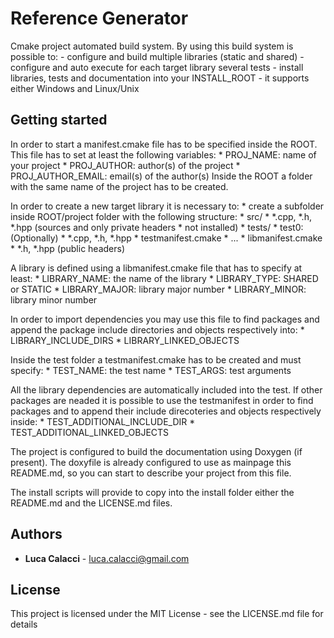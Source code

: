 # Reference Generator

Cmake project automated build system.
By using this build system is possible to:
	- configure and build multiple libraries (static and shared)
	- configure and auto execute for each target library several tests
	- install libraries, tests and documentation into your INSTALL_ROOT
	- it supports either Windows and Linux/Unix

## Getting started
In order to start a manifest.cmake file has to be specified inside the ROOT.
This file has to set at least the following variables:
	* PROJ_NAME: name of your project
	* PROJ_AUTHOR: author(s) of the project 
	* PROJ_AUTHOR_EMAIL: email(s) of the author(s)
Inside the ROOT a folder with the same name of the project has to be created. 

In order to create a new target library it is necessary to:
	* create a subfolder inside ROOT/project folder with the following structure:
		* src/ 
			* *.cpp, *.h, *.hpp (sources and only private headers * not installed)
		* tests/
			* test0: (Optionally)
				* *.cpp, *.h, *.hpp
				* testmanifest.cmake
			* ...
		* libmanifest.cmake
		* *.h, *.hpp (public headers)

A library is defined using a libmanifest.cmake file  that has to specify at least:
	* LIBRARY_NAME: the name of the library
	* LIBRARY_TYPE: SHARED or STATIC
	* LIBRARY_MAJOR: library major number 
	* LIBRARY_MINOR: library minor number

In order to import dependencies you may use this file to find packages and append
the package include directories and objects respectively into:
	* LIBRARY_INCLUDE_DIRS 
	* LIBRARY_LINKED_OBJECTS

Inside the test folder a testmanifest.cmake has to be created and must specify:
	* TEST_NAME: the test name
	* TEST_ARGS: test arguments

All the library dependencies are automatically included into the test. If other packages
are neaded it is possible to use the testmanifest in order to find packages and to append
their include direcoteries and objects respectively inside:
	* TEST_ADDITIONAL_INCLUDE_DIR 
	* TEST_ADDITIONAL_LINKED_OBJECTS 


The project is configured to build the documentation using Doxygen (if present). The doxyfile
is already configured to use as mainpage this README.md, so you can start to describe your 
project from this file.

The install scripts will provide to copy into the install folder either the README.md and the 
LICENSE.md files.

## Authors

* **Luca Calacci** - luca.calacci@gmail.com 
    

## License

This project is licensed under the MIT License - see the LICENSE.md file for details

